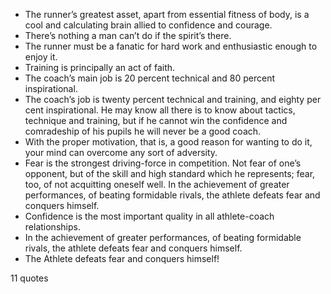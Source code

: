  - The runner’s greatest asset, apart from essential fitness of body, is a cool and calculating brain allied to confidence and courage.
 - There’s nothing a man can’t do if the spirit’s there.
 - The runner must be a fanatic for hard work and enthusiastic enough to enjoy it.
 - Training is principally an act of faith.
 - The coach’s main job is 20 percent technical and 80 percent inspirational.
 - The coach’s job is twenty percent technical and training, and eighty per cent inspirational. He may know all there is to know about tactics, technique and training, but if he cannot win the confidence and comradeship of his pupils he will never be a good coach.
 - With the proper motivation, that is, a good reason for wanting to do it, your mind can overcome any sort of adversity.
 - Fear is the strongest driving-force in competition. Not fear of one’s opponent, but of the skill and high standard which he represents; fear, too, of not acquitting oneself well. In the achievement of greater performances, of beating formidable rivals, the athlete defeats fear and conquers himself.
 - Confidence is the most important quality in all athlete-coach relationships.
 - In the achievement of greater performances, of beating formidable rivals, the athlete defeats fear and conquers himself.
 - The Athlete defeats fear and conquers himself!

11 quotes